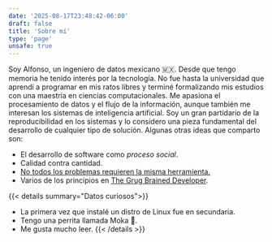 ```yaml
---
date: '2025-08-17T23:48:42-06:00'
draft: false
title: 'Sobre mí'
type: 'page'
unsafe: true
---
```


Soy Alfonso, un ingeniero de datos mexicano 🇲🇽. Desde que tengo memoria he tenido interés por la tecnología. No fue hasta la universidad que aprendí a programar en mis ratos libres y terminé formalizando mis estudios con una maestría en ciencias computacionales. Me apasiona el procesamiento de datos y el flujo de la información, aunque también me interesan los sistemas de inteligencia artificial. Soy un gran partidario de la reproducibilidad en los sistemas y lo considero una pieza fundamental del desarrollo de cualquier tipo de solución. Algunas otras ideas que comparto son:
- El desarrollo de software como _proceso social_.
- Calidad contra cantidad.
- [No todos los problemas requieren la misma herramienta.](https://en.wikipedia.org/wiki/Law_of_the_instrument)
- Varios de los principios en [The Grug Brained Developer](https://grugbrain.dev/).

{{< details summary="Datos curiosos">}}
- La primera vez que instalé un distro de Linux fue en secundaria.
- Tengo una perrita llamada Moka 🐶.
- Me gusta mucho leer.
{{< /details >}}
